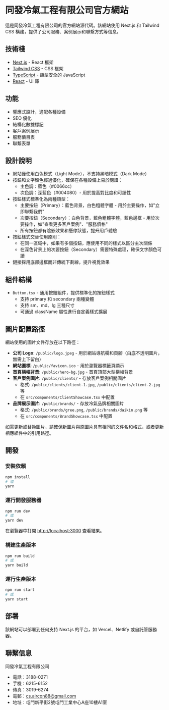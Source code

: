 # 同發冷氣工程有限公司官方網站

這是同發冷氣工程有限公司的官方網站源代碼。該網站使用 Next.js 和 Tailwind CSS 構建，提供了公司服務、案例展示和聯繫方式等信息。

## 技術棧

- [Next.js](https://nextjs.org/) - React 框架
- [Tailwind CSS](https://tailwindcss.com/) - CSS 框架
- [TypeScript](https://www.typescriptlang.org/) - 類型安全的 JavaScript
- [React](https://reactjs.org/) - UI 庫

## 功能

- 響應式設計，適配各種設備
- SEO 優化
- 結構化數據標記
- 客戶案例展示
- 服務價目表
- 聯繫表單

## 設計說明

- 網站僅使用白色模式（Light Mode），不支持黑暗模式（Dark Mode）
- 按鈕和文字顏色經過優化，確保在各種設備上易於閱讀：
  - 主色調：藍色（#0066cc）
  - 次色調：深藍色（#004080）- 用於提高對比度和可讀性
- 按鈕樣式標準化為兩種類型：
  - 主要按鈕（Primary）：藍色背景，白色粗體字體 - 用於主要操作，如"立即聯繫我們"
  - 次要按鈕（Secondary）：白色背景，藍色粗體字體，藍色邊框 - 用於次要操作，如"查看更多客戶案例"、"服務價格"
  - 所有按鈕都有陰影效果和懸停狀態，提升用戶體驗
- 按鈕樣式交替使用原則：
  - 在同一區域中，如果有多個按鈕，應使用不同的樣式以區分主次關係
  - 在深色背景上的次要按鈕（Secondary）需要特殊處理，確保文字顏色可讀
- 鏈接採用底部邊框而非傳統下劃線，提升視覺效果

## 組件結構

- `Button.tsx` - 通用按鈕組件，提供標準化的按鈕樣式
  - 支持 primary 和 secondary 兩種變體
  - 支持 sm、md、lg 三種尺寸
  - 可通過 className 屬性進行自定義樣式擴展

## 圖片配置路徑

網站使用的圖片文件存放在以下路徑：

- **公司 Logo**: `/public/logo.jpeg` - 用於網站導航欄和頁腳（白底不透明圖片，無需上下留白）
- **網站圖標**: `/public/favicon.ico` - 用於瀏覽器標籤頁顯示
- **首頁橫幅背景**: `/public/hero-bg.jpg` - 首頁頂部大型橫幅背景
- **客戶案例圖片**: `/public/clients/` - 存放客戶案例相關圖片
  - 格式: `/public/clients/client-1.jpg`, `/public/clients/client-2.jpg` 等
  - 在 `src/components/ClientShowcase.tsx` 中配置
- **品牌展示圖片**: `/public/brands/` - 存放冷氣品牌相關圖片
  - 格式: `/public/brands/gree.png`, `/public/brands/daikin.png` 等
  - 在 `src/components/BrandShowcase.tsx` 中配置

如需更新或替換圖片，請確保新圖片與原圖片具有相同的文件名和格式，或者更新相應組件中的引用路徑。

## 開發

### 安裝依賴

```bash
npm install
# 或
yarn
```

### 運行開發服務器

```bash
npm run dev
# 或
yarn dev
```

在瀏覽器中打開 [http://localhost:3000](http://localhost:3000) 查看結果。

### 構建生產版本

```bash
npm run build
# 或
yarn build
```

### 運行生產版本

```bash
npm run start
# 或
yarn start
```

## 部署

該網站可以部署到任何支持 Next.js 的平台，如 Vercel、Netlify 或自託管服務器。

## 聯繫信息

同發冷氣工程有限公司
- 電話：3188-0271
- 手機：6215-6152
- 傳真：3019-6274
- 電郵：cs.aircon88@gmail.com
- 地址：屯門新平街2號屯門工業中心A座10樓A1室

